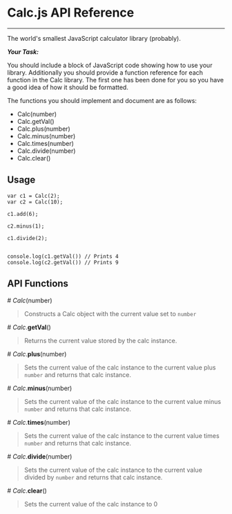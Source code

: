 # Calc.js API Reference
***

The world's smallest JavaScript calculator library (probably).

***Your Task:***

You should include a block of JavaScript code showing how to use your library. Additionally you should provide a function reference for each function in the Calc library. The first one has been done for you so you have a good idea of how it should be formatted.

The functions you should implement and document are as follows:

- Calc(number)
- Calc.getVal()
- Calc.plus(number)
- Calc.minus(number)
- Calc.times(number)
- Calc.divide(number)
- Calc.clear()



## Usage

```
var c1 = Calc(2);
var c2 = Calc(10);

c1.add(6);

c2.minus(1);

c1.divide(2);


console.log(c1.getVal()) // Prints 4
console.log(c2.getVal()) // Prints 9
```

## API Functions



\# *Calc*(number)

> Constructs a Calc object with the current value set to `number`

\# *Calc*.**getVal**()
> Returns the current value stored by the calc instance.

\# *Calc*.**plus**(number)
> Sets the current value of the calc instance to the current value plus `number` and returns that calc instance.

\# *Calc*.**minus**(number)
> Sets the current value of the calc instance to the current value minus `number` and returns that calc instance.


\# *Calc*.**times**(number)
> Sets the current value of the calc instance to the current value times `number` and returns that calc instance.

\# *Calc*.**divide**(number)
> Sets the current value of the calc instance to the current value divided by `number` and returns that calc instance.

\# *Calc*.**clear**()
> Sets the current value of the calc instance to 0